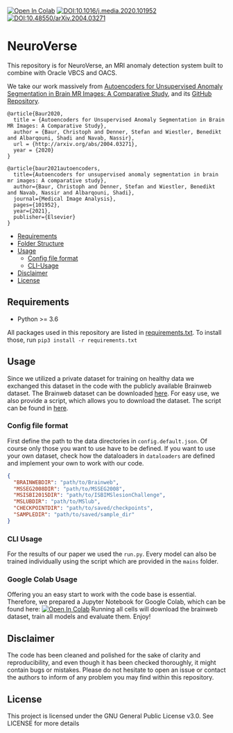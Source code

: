 
[![Open In Colab](https://colab.research.google.com/assets/colab-badge.svg)](https://colab.research.google.com/github/StefanDenn3r/Unsupervised_Anomaly_Detection_Brain_MRI/blob/master/Unsupervised%20Anomaly%20Detection%20Brain-MRI.ipynb)
[![DOI:10.1016/j.media.2020.101952](https://zenodo.org/badge/DOI/10.1016/j.media.2020.101952.svg)](https://doi.org/10.1016/j.media.2020.101952)
[![DOI:10.48550/arXiv.2004.03271](https://zenodo.org/badge/DOI/10.48550/arXiv.2004.03271.svg)](http://arxiv.org/abs/2004.03271)


# NeuroVerse

This repository is for NeuroVerse, an MRI anomaly detection system built to combine with Oracle VBCS and OACS. 

We take our work massively from [Autoencoders for Unsupervised Anomaly Segmentation in Brain MR Images: A Comparative Study](https://www.sciencedirect.com/science/article/abs/pii/S1361841520303169), and its [GitHub Repository](https://github.com/StefanDenn3r/Unsupervised_Anomaly_Detection_Brain_MRI).

```
@article{Baur2020,
  title = {Autoencoders for Unsupervised Anomaly Segmentation in Brain MR Images: A Comparative Study},
  author = {Baur, Christoph and Denner, Stefan and Wiestler, Benedikt and Albarqouni, Shadi and Navab, Nassir},
  url = {http://arxiv.org/abs/2004.03271},
  year = {2020}
}

```
```
@article{baur2021autoencoders,
  title={Autoencoders for unsupervised anomaly segmentation in brain mr images: A comparative study},
  author={Baur, Christoph and Denner, Stefan and Wiestler, Benedikt and Navab, Nassir and Albarqouni, Shadi},
  journal={Medical Image Analysis},
  pages={101952},
  year={2021},
  publisher={Elsevier}
}
```
* [Requirements](#requirements)
* [Folder Structure](#folder-structure)
* [Usage](#usage)
    * [Config file format](#config-file-format)
    * [CLI-Usage](#cli-usage)
* [Disclaimer](#disclaimer)
* [License](#license)
    

<!-- /code_chunk_output -->

## Requirements
* Python >= 3.6

All packages used in this repository are listed in [requirements.txt](https://github.com/StefanDenn3r/Unsupervised_Anomaly_Detection_Brain_MRI/blob/master/requirements.txt).
To install those, run `pip3 install -r requirements.txt`

## Usage

Since we utilized a private dataset for training on healthy data we exchanged this dataset in the code with the publicly available Brainweb dataset. 
The Brainweb dataset can be downloaded [here](https://brainweb.bic.mni.mcgill.ca/). For easy use, we also provide a script, which allows you to download the dataset. The script can be found in [here](https://github.com/StefanDenn3r/Unsupervised_Anomaly_Detection_Brain_MRI/blob/master/utils/brainweb_download.py). 

### Config file format
First define the path to the data directories in `config.default.json`.
Of course only those you want to use have to be defined. 
If you want to use your own dataset, check how the dataloaders in `dataloaders` 
are defined and implement your own to work with our code.
```json
{
  "BRAINWEBDIR": "path/to/Brainweb",
  "MSSEG2008DIR": "path/to/MSSEG2008",
  "MSISBI2015DIR": "path/to/ISBIMSlesionChallenge",
  "MSLUBDIR": "path/to/MSlub",
  "CHECKPOINTDIR": "path/to/saved/checkpoints",
  "SAMPLEDIR": "path/to/saved/sample_dir"
}
```

### CLI Usage
For the results of our paper we used the `run.py`. 
Every model can also be trained individually using the script which are provided in the `mains` folder.


### Google Colab Usage
Offering you an easy start to work with the code base is essential. Therefore, we prepared a Jupyter Notebook for Google Colab, which can be found here: [![Open In Colab](https://colab.research.google.com/assets/colab-badge.svg)](https://colab.research.google.com/github/StefanDenn3r/Unsupervised_Anomaly_Detection_Brain_MRI/blob/master/Unsupervised%20Anomaly%20Detection%20Brain-MRI.ipynb)
Running all cells will download the brainweb dataset, train all models and evaluate them. Enjoy! 

## Disclaimer
The code has been cleaned and polished for the sake of clarity and reproducibility, and even though it has been checked thoroughly, it might contain bugs or mistakes. Please do not hesitate to open an issue or contact the authors to inform of any problem you may find within this repository.

## License
This project is licensed under the GNU General Public License v3.0. See LICENSE for more details
